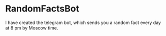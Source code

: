 # RandomFactsBot
I have created the telegram bot, which sends you a random fact every day at 8 pm by Moscow time.

